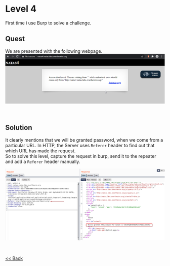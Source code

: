 # Level 4
First time i use Burp to solve a challenge.

## Quest
We are presented with the following webpage. 
![Level 4 Image](./images/Level4.png)

<br/>

## Solution
It clearly mentions that we will be granted password, when we come from a particular URL. In HTTP, the Server uses `Referer` header to find out that which URL has made the request.<br/>
So to solve this level, capture the request in burp, send it to the repeater and add a `Referer` header manually.

![Level 4 Solution](./images/Level4_solution.png)

<br/>

[<< Back](https://grey-fish.github.io/Natas/index.html)
